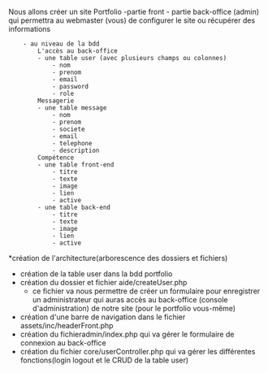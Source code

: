 Nous allons créer un site Portfolio 
        -partie front
        - partie back-office (admin) qui permettra au webmaster (vous) de configurer le site ou récupérer des informations

        - au niveau de la bdd
            L'accès au back-office
            - une table user (avec plusieurs champs ou colonnes)
                - nom 
                - prenom
                - email
                - password
                - role
            Messagerie
            - une table message
                - nom 
                - prenom 
                - societe 
                - email
                - telephone
                - description
            Compétence 
            - une table front-end
                - titre
                - texte
                - image
                - lien
                - active
            - une table back-end
                - titre
                - texte
                - image
                - lien
                - active

*création de l'architecture(arborescence des dossiers et fichiers)
* création de la table user dans la bdd portfolio
* création du dossier et fichier aide/createUser.php
    - ce fichier va nous permettre de créer un formulaire pour enregistrer un administrateur  qui auras accès au back-office (console d'administration) de notre site (pour le portfolio vous-même)
* création d'une barre de navigation dans le fichier assets/inc/headerFront.php
* création du fichieradmin/index.php qui va gérer le formulaire de connexion au back-office
* création du fichier core/userController.php qui va gérer les différentes fonctions(login logout et le CRUD de la table user)